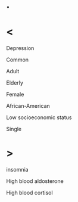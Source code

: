 # .

# <

Depression

Common

Adult

Elderly

Female

African-American

Low socioeconomic status

Single

# >

insomnia

High blood aldosterone

High blood cortisol
